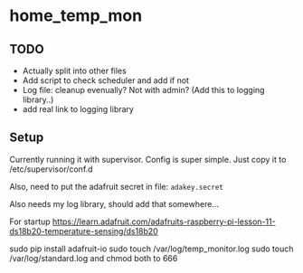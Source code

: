 # home_temp_mon
## TODO
* Actually split into other files
* Add script to check scheduler and add if not
* Log file: cleanup evenually? Not with admin? (Add this to logging library..)
* add real link to logging library

## Setup
Currently running it with supervisor. Config is super simple. Just copy it to /etc/supervisor/conf.d

Also, need to put the adafruit secret in file: `adakey.secret`

Also needs my log library, should add that somewhere...

For startup
https://learn.adafruit.com/adafruits-raspberry-pi-lesson-11-ds18b20-temperature-sensing/ds18b20

sudo pip install adafruit-io
sudo touch /var/log/temp_monitor.log
sudo touch /var/log/standard.log
and chmod both to 666

